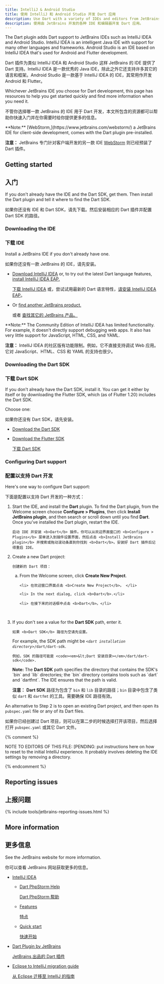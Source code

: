 ```yaml
---
title: IntelliJ & Android Studio
title: 使用 IntelliJ 和 Android Studio 开发 Dart 应用
description: Use Dart with a variety of IDEs and editors from JetBrains.
description: 使用由 JetBrains 开发的各种 IDE 和编辑器开发 Dart 应用。
---
```


The Dart plugin adds Dart support to JetBrains IDEs such as
IntelliJ IDEA and Android Studio.
IntelliJ IDEA is an intelligent Java IDE
with support for many other languages and frameworks.
Android Studio is an IDE based on IntelliJ IDEA
that's used for Android and Flutter development.

Dart 插件为类似 IntelliJ IDEA 和 Android Studio 这样 JetBrains 的 IDE 提供了 Dart 支持。IntelliJ IDEA 是一款优秀的 Java IDE，除此之外它还支持许多其它的语言和框架。Android Studio 是一款基于 IntelliJ IDEA 的 IDE，其常用作开发 Android 和 Flutter。

Whichever JetBrains IDE you choose for Dart development,
this page has resources to help you get started quickly
and find more information when you need it.

不管你选择哪一款 JetBrains 的 IDE 用于 Dart 开发，本文所包含的资源都可以帮助你快速入门并在你需要时给你提供更多的信息。

<aside class="alert alert-info" markdown="1">
  **Note:**
  [WebStorm,](https://www.jetbrains.com/webstorm/)
  a JetBrains IDE for client-side development,
  comes with the Dart plugin pre-installed.

  **注意：** JetBrains 专门针对客户端开发的另一款 IDE [WebStorm](https://www.jetbrains.com/webstorm/) 则已经预装了 Dart 插件。
</aside>

## Getting started

## 入门

If you don't already have the IDE and the Dart SDK, get them.
Then install the Dart plugin and tell it where to find the Dart SDK.

如果你还没有 IDE 和 Dart SDK，请先下载。然后安装相应的 Dart 插件并配置 Dart SDK 的路径。

### Downloading the IDE

### 下载 IDE

Install a JetBrains IDE if you don't already have one.

如果你还没有一款 JetBrains 的 IDE，请先安装。

* <a href="https://www.jetbrains.com/idea/download/"
  target="_blank" rel="noopener">Download IntelliJ IDEA</a> or,
  to try out the latest Dart language features,
  [install IntelliJ IDEA EAP.](https://confluence.jetbrains.com/display/IDEADEV/EAP)

  <a href="https://www.jetbrains.com/idea/download/" target="_blank" rel="noopener">下载 IntelliJ IDEA</a> 或，尝试试用最新的 Dart 语言特性，[请安装 IntelliJ IDEA EAP](https://confluence.jetbrains.com/display/IDEADEV/EAP)。

* Or <a href="https://www.jetbrains.com/products.html"
  target="_blank" rel="noopener">find another JetBrains product.</a>

  或者 <a href="https://www.jetbrains.com/products.html" target="_blank" rel="noopener">查找其它的 JetBrains 产品。</a>

<aside class="alert alert-info" markdown="1">
  **Note:**
  The Community Edition of IntelliJ IDEA has limited functionality.
  For example, it doesn't directly support debugging web apps.
  It also has very little support for JavaScript, HTML, CSS, and YAML.

  **注意：**
  IntelliJ IDEA 的社区版有功能限制。例如，它不直接支持调试 Web 应用。它对 JavaScript、HTML、CSS 和 YAML 的支持也很少。
</aside>


### Downloading the Dart SDK

### 下载 Dart SDK

If you don't already have the Dart SDK,
install it.
You can get it either by itself or by downloading the Flutter SDK,
which (as of Flutter 1.20) includes the Dart SDK.

Choose one:

如果你还没有 Dart SDK，请先安装。

* [Download the Dart SDK](/get-dart)
* [Download the Flutter SDK]({{site.flutter}}/docs/get-started/install)

  [下载 Dart SDK](/get-dart)


### Configuring Dart support

### 配置以支持 Dart 开发

Here's one way to configure Dart support:

下面是配置以支持 Dart 开发的一种方式：

<ol>
<li>
  <p>
    Start the IDE, and install the <b>Dart</b> plugin.
    To find the Dart plugin, from the Welcome screen
    choose <b>Configure > Plugins</b>,
    then click <b>Install JetBrains plugin</b>,
    and then search or scroll down until you find <b>Dart</b>.
    Once you've installed the Dart plugin, restart the IDE.

    启动 IDE 并安装 <b>Dart</b> 插件。你可以从欢迎界面窗口的 <b>Configure > Plugins</b> 菜单进入到插件设置界面，然后点击 <b>Install JetBrains plugin</b> 并搜索或拖动滚动条直到你找到 <b>Dart</b>。安装好 Dart 插件后记得重启 IDE。
  </p>
</li>

<li>
  <p>
    Create a new Dart project:

    创建新的 Dart 项目：
  </p>

  <ol type="a">
    <li> From the Welcome screen, click <b>Create New Project</b>. </li>

    <li> 在欢迎窗口界面点击 <b>Create New Project</b>。 </li>

    <li> In the next dialog, click <b>Dart</b>.</li>

    <li> 在接下来的对话框中点击 <b>Dart</b>。</li>
  </ol>
</li>
<br>

<li>
  <p>
    If you don't see a value for the <b>Dart SDK</b> path,
    enter it.

    如果 <b>Dart SDK</b> 路径为空请先设置。
  </p>

  <p>
    For example, the SDK path might be
    <code><em>&lt;dart installation directory></em>/dart/dart-sdk</code>.

    例如，SDK 的路径可能是 <code><em>&lt;Dart 安装目录></em>/dart/dart-sdk</code>.
  </p>

<aside class="alert alert-info" markdown="1">
  <b>Note:</b>
  The <b>Dart SDK</b> path specifies the directory that
  contains the SDK's `bin` and `lib` directories;
  the `bin` directory contains tools such as `dart` and `dartfmt`.
  The IDE ensures that the path is valid.

  <b>注意：</b>
  <b>Dart SDK</b> 路径为包含了 `bin` 和 `lib` 目录的路径；`bin` 目录中包含了类似 `dart` 和 `dartfmt` 的工具。需要确保 IDE 路径有效。
</aside>
</li>
</ol>

An alternative to Step 2 is to open an existing Dart project,
and then open its `pubspec.yaml` file or any of its Dart files.

如果你已经创建过 Dart 项目，则可以在第二步的时候选择打开该项目，然后选择打开 `pubspec.yaml` 或其它 Dart 文件。

{% comment %}

NOTE TO EDITORS OF THIS FILE:
[PENDING: put instructions here on how to reset to the initial
IntelliJ experience.
It probably involves deleting the IDE settings
by removing a directory.

{% endcomment %}


## Reporting issues

## 上报问题

{% include tools/jetbrains-reporting-issues.html %}


## More information

## 更多信息

See the JetBrains website for more information.

你可以查看 JetBrains 网站获取更多的信息。

* [IntelliJ IDEA](https://www.jetbrains.com/idea/)
  * [Dart PhpStorm Help](https://www.jetbrains.com/help/phpstorm/dart.html)

    [Dart PhpStorm 帮助](https://www.jetbrains.com/help/phpstorm/dart.html)

  * [Features](https://www.jetbrains.com/idea/features/)

    [特点](https://www.jetbrains.com/idea/features/)

  * [Quick start](https://www.jetbrains.com/help/idea/meet-intellij-idea.html)

    [快速开始](https://www.jetbrains.com/help/idea/meet-intellij-idea.html)

* [Dart Plugin by JetBrains](https://plugins.jetbrains.com/plugin/6351)

  [JetBrains 出品的 Dart 插件](https://plugins.jetbrains.com/plugin/6351)

* [Eclipse to IntelliJ migration guide](https://www.jetbrains.com/help/idea/eclipse.html)

  [从 Eclipse 迁移至 IntelliJ 的指南](https://www.jetbrains.com/help/idea/eclipse.html)
